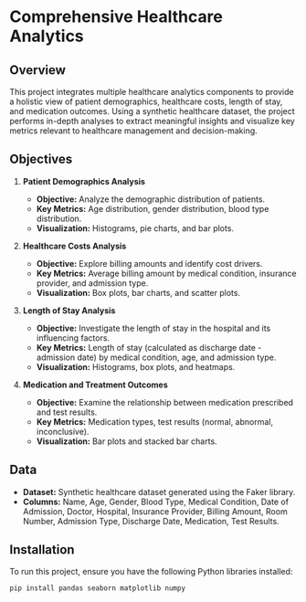 # Comprehensive Healthcare Analytics

## Overview
This project integrates multiple healthcare analytics components to provide a holistic view of patient demographics, healthcare costs, length of stay, and medication outcomes. Using a synthetic healthcare dataset, the project performs in-depth analyses to extract meaningful insights and visualize key metrics relevant to healthcare management and decision-making.

## Objectives
1. **Patient Demographics Analysis**
   - **Objective:** Analyze the demographic distribution of patients.
   - **Key Metrics:** Age distribution, gender distribution, blood type distribution.
   - **Visualization:** Histograms, pie charts, and bar plots.

2. **Healthcare Costs Analysis**
   - **Objective:** Explore billing amounts and identify cost drivers.
   - **Key Metrics:** Average billing amount by medical condition, insurance provider, and admission type.
   - **Visualization:** Box plots, bar charts, and scatter plots.

3. **Length of Stay Analysis**
   - **Objective:** Investigate the length of stay in the hospital and its influencing factors.
   - **Key Metrics:** Length of stay (calculated as discharge date - admission date) by medical condition, age, and admission type.
   - **Visualization:** Histograms, box plots, and heatmaps.

4. **Medication and Treatment Outcomes**
   - **Objective:** Examine the relationship between medication prescribed and test results.
   - **Key Metrics:** Medication types, test results (normal, abnormal, inconclusive).
   - **Visualization:** Bar plots and stacked bar charts.

## Data
- **Dataset:** Synthetic healthcare dataset generated using the Faker library.
- **Columns:** Name, Age, Gender, Blood Type, Medical Condition, Date of Admission, Doctor, Hospital, Insurance Provider, Billing Amount, Room Number, Admission Type, Discharge Date, Medication, Test Results.

## Installation
To run this project, ensure you have the following Python libraries installed:
```bash
pip install pandas seaborn matplotlib numpy
